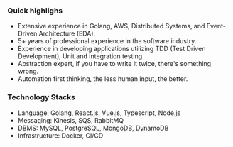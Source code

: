 ### Quick highlighs
- Extensive experience in Golang, AWS, Distributed Systems, and Event-Driven Architecture (EDA).
- 5+ years of professional experience in the software industry.
- Experience in developing applications utilizing TDD (Test Driven Development), Unit and Integration testing.
- Abstraction expert, if you have to write it twice, there's something wrong.
- Automation first thinking, the less human input, the better.

### Technology Stacks
- Language: Golang, React.js, Vue.js, Typescript, Node.js
- Messaging: Kinesis, SQS, RabbitMQ
- DBMS: MySQL, PostgreSQL, MongoDB, DynamoDB
- Infrastructure: Docker, CI/CD
